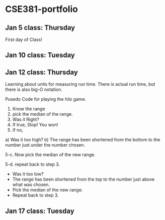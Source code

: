 # CSE381-portfolio

## Jan 5 class: Thursday
First day of Class!

## Jan 10 class: Tuesday

## Jan 12 class: Thursday

Learning about units for measuring run time. There is actual run time, but there is also big-O notation.

Pusedo Code for playing the hilo game.
1. Know the range
2. pick the median of the range.
3. Was it Right?
4. If true, Stop! You won!
5. If no, 

a) Was it too high?
b) The range has been shortened from the bottom to the number just under the number chosen.

5-c. Now pick the median of the new range.

5-d. repeat back to step 3.

* Was it too low?
* The range has been shortened from the top to the number just above what was chosen.
* Pick the median of the new range.
* Repeat back to step 3.
    
## Jan 17 class: Tuesday
